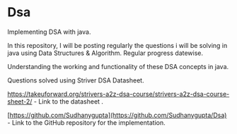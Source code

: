 # Dsa
Implementing DSA with java.

In this repository, I will be posting regularly the questions i will be solving in java using Data Structures & Algorithm.
Regular progress datewise.

Understanding the working and functionality of these DSA concepts in java.

Questions solved using Striver DSA Datasheet.

https://takeuforward.org/strivers-a2z-dsa-course/strivers-a2z-dsa-course-sheet-2/ - Link to the datasheet .

[https://github.com/Sudhanygupta](https://github.com/Sudhanygupta/Dsa) - Link to the GitHub repository for the implementation.

